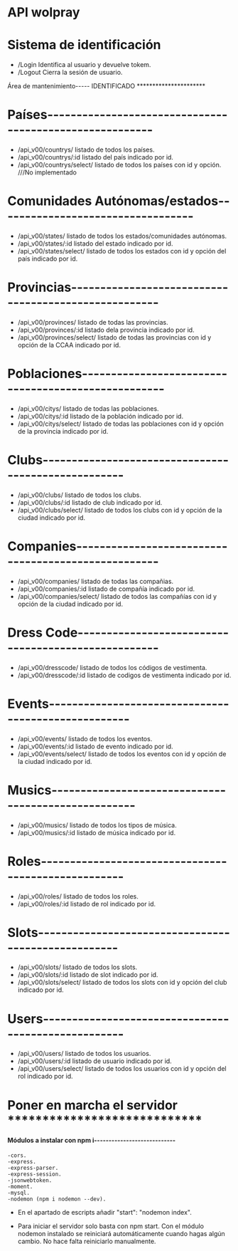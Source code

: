 # API wolpray




# Sistema de identificación

- /Login                      Identifica al usuario y devuelve tokem.
- /Logout                     Cierra la sesión de usuario.

Área de mantenimiento----- IDENTIFICADO **********************

# Países--------------------------------------------------------


- /api_v00/countrys/          listado de todos los países.
- /api_v00/countrys/:id       listado del país indicado por id.
- /api_v00/countrys/select/   listado de todos los países con id y opción.  ///No implementado

# Comunidades Autónomas/estados----------------------------------

- /api_v00/states/            listado de todos los estados/comunidades autónomas.
- /api_v00/states/:id         listado del estado indicado por id.
- /api_v00/states/select/     listado de todos los estados con id y opción del país
                            indicado por id.

# Provincias-----------------------------------------------------

- /api_v00/provinces/         listado de todas las provincias.
- /api_v00/provinces/:id      listado dela provincia indicado por id.
- /api_v00/provinces/select/  listado de todas las provincias con id y opción de la CCAA 
                            indicado por id.

# Poblaciones----------------------------------------------------
- /api_v00/citys/             listado de todas las poblaciones.
- /api_v00/citys/:id          listado de la población indicado por id.
- /api_v00/citys/select/      listado de todas las poblaciones con id y opción de la 
                            provincia indicado por id.

# Clubs----------------------------------------------------
- /api_v00/clubs/             listado de todos los clubs.
- /api_v00/clubs/:id          listado de club indicado por id.
- /api_v00/clubs/select/      listado de todos los clubs con id y opción de la ciudad
                            indicado por id.


# Companies----------------------------------------------------
- /api_v00/companies/         listado de todas las compañias.
- /api_v00/companies/:id      listado de compañía indicado por id.
- /api_v00/companies/select/  listado de todos las compañías con id y opción de la ciudad
                            indicado por id.

# Dress Code----------------------------------------------------
- /api_v00/dresscode/         listado de todos los códigos de vestimenta.
- /api_v00/dresscode/:id      listado de codigos de vestimenta indicado por id.


# Events----------------------------------------------------
- /api_v00/events/            listado de todos los eventos.
- /api_v00/events/:id         listado de evento indicado por id.
- /api_v00/events/select/     listado de todos los eventos con id y opción de la ciudad
                            indicado por id.

# Musics----------------------------------------------------
- /api_v00/musics/            listado de todos los tipos de música.
- /api_v00/musics/:id         listado de música indicado por id.


# Roles----------------------------------------------------
- /api_v00/roles/             listado de todos los roles.
- /api_v00/roles/:id          listado de rol indicado por id.


# Slots----------------------------------------------------
- /api_v00/slots/             listado de todos los slots.
- /api_v00/slots/:id          listado de slot indicado por id.
- /api_v00/slots/select/      listado de todos los slots con id y opción del club
                            indicado por id.


# Users----------------------------------------------------
- /api_v00/users/             listado de todos los usuarios.
- /api_v00/users/:id          listado de usuario indicado por id.
- /api_v00/users/select/      listado de todos los usuarios con id y opción del rol
                            indicado por id.


# Poner en marcha el servidor ****************************



#### Módulos a instalar con npm i----------------------------

    -cors.
	-express.
	-express-parser.
	-express-session.
	-jsonwebtoken.
	-moment.
	-mysql.
	-nodemon (npm i nodemon --dev).

- En el apartado de escripts añadir "start": "nodemon index".

- Para iniciar el servidor solo basta con npm start. Con el módulo nodemon instalado se reiniciará automáticamente cuando hagas algún cambio. No hace falta reiniciarlo manualmente.